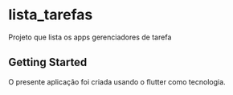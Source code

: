 # lista_tarefas

Projeto que lista os apps gerenciadores de tarefa

## Getting Started

O presente aplicação foi criada usando o flutter como tecnologia.
